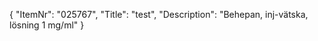 {
  "ItemNr": "025767",
  "Title": "test",
  "Description": "Behepan, inj-vätska, lösning 1 mg/ml"
}